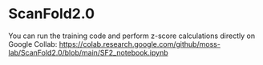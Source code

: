 # ScanFold2.0

You can run the training code and perform z-score calculations directly on Google Collab:
https://colab.research.google.com/github/moss-lab/ScanFold2.0/blob/main/SF2_notebook.ipynb
